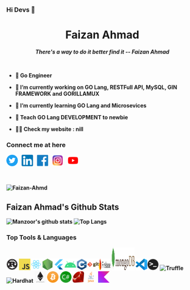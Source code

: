 ### Hi Devs 👋
<h1 align="center">Faizan Ahmad</h1>

<p align="center"> <b><i>There's a way to do it better find it -- Faizan Ahmad</i><b> </p>
<br>
  
- 🚀 Go Engineer

- 🔭 I’m currently working on **GO Lang, RESTFull API, MySQL, GIN FRAMEWORK and GORILLAMUX**

- 🌱 I’m currently learning **GO Lang and Microsevices**

- 🤝 Teach **GO Lang DEVELOPMENT** to newbie

- 👨‍💻 Check my website : nill


### Connect me at here


<span><a href="https://twitter.com/Faizan_Ahmd2" ><img src="images/twitter.png" width="30" height="30" /></a>
</span>
&nbsp;
<span><a href="https://www.linkedin.com/in/faizan-ahmad-/" ><img src="images/linkedin.png" width="30" height="30" /></a> </span>
&nbsp;
<span><a href="https://www.facebook.com/profile.php?id=100022113215905" ><img src="images/Facebook-logo.png" width="30" height="30" /></a> </span>
&nbsp;
<a href="https://www.instagram.com/faizan.a_d/" ><img src="images/insta.png" width="30" height="30" /></a>
&nbsp;
<span><a href="youtube.com/channel/UCl24ffxl7CF306Fk18s1ebw" ><img src="images/youtube.png" width="30" height="30" /></a>
</span>


<br>
  
<p align="left"> <img src="https://komarev.com/ghpvc/?username=manzoor77&label=Profile%20views&color=0e75b6&style=flat" alt="Faizan-Ahmd" /> </p>

## Faizan Ahmad's Github Stats

<span> ![Manzoor's github stats](https://github-readme-stats.vercel.app/api?username=Faizan-Ahmd&theme=tokyonight&show_icons=true&count_private=true) </span>
<span> ![Top Langs](https://github-readme-stats.vercel.app/api/top-langs/?username=Faizan-Ahmad&theme=tokyonight)</span>


### Top Tools & Languages <br>
<img src="https://raw.githubusercontent.com/github/explore/80688e429a7d4ef2fca1e82350fe8e3517d3494d/topics/rust/rust.png" alt="rust" width="30" height="30"/>
<img src="https://raw.githubusercontent.com/github/explore/80688e429a7d4ef2fca1e82350fe8e3517d3494d/topics/javascript/javascript.png" alt="Javascript" width="30" height="30"/><img src="https://raw.githubusercontent.com/github/explore/80688e429a7d4ef2fca1e82350fe8e3517d3494d/topics/react/react.png" alt="React" width="30" height="30"/><img src="https://raw.githubusercontent.com/github/explore/80688e429a7d4ef2fca1e82350fe8e3517d3494d/topics/nodejs/nodejs.png" alt="Nodejs" width="30" height="30"/><img src="https://raw.githubusercontent.com/github/explore/80688e429a7d4ef2fca1e82350fe8e3517d3494d/topics/flutter/flutter.png" alt="Flutter" width="30" height="30"/><img src="https://raw.githubusercontent.com/github/explore/80688e429a7d4ef2fca1e82350fe8e3517d3494d/topics/android/android.png" alt="Android" width="30" height="30"/><img src="https://raw.githubusercontent.com/github/explore/80688e429a7d4ef2fca1e82350fe8e3517d3494d/topics/cpp/cpp.png" width="30" alt="C++" height="30"/><img src="https://raw.githubusercontent.com/github/explore/80688e429a7d4ef2fca1e82350fe8e3517d3494d/topics/git/git.png" width="30" alt="Git" height="30" /><img src="https://raw.githubusercontent.com/gilbarbara/logos/master/logos/firebase.svg" alt="Firebase" width="30" height="30"/> <img src="https://raw.githubusercontent.com/gilbarbara/logos/master/logos/mongodb.svg" alt="mongodb" width="60" height="60"/> <img src="https://raw.githubusercontent.com/github/explore/80688e429a7d4ef2fca1e82350fe8e3517d3494d/topics/visual-studio-code/visual-studio-code.png" alt="VSCode" width="30" height="30"/><img src="https://raw.githubusercontent.com/github/explore/80688e429a7d4ef2fca1e82350fe8e3517d3494d/topics/terminal/terminal.png" alt="Terminal" width="30" height="30"/>
<img src="https://www.trufflesuite.com/img/truffle-logo-dark.svg" alt="Truffle" width="30" height="30"/>
 <img src="https://seeklogo.com/images/H/hardhat-logo-888739EBB4-seeklogo.com.png" alt="Hardhat" width="30" height="30"/>
<img src="https://raw.githubusercontent.com/github/explore/80688e429a7d4ef2fca1e82350fe8e3517d3494d/topics/ethereum/ethereum.png" alt="Ethereum" width="30" height="30"/>
<img src="https://raw.githubusercontent.com/github/explore/80688e429a7d4ef2fca1e82350fe8e3517d3494d/topics/bitcoin/bitcoin.png" alt="Bitcoin" width="30" height="30"/>
<img src="https://raw.githubusercontent.com/github/explore/80688e429a7d4ef2fca1e82350fe8e3517d3494d/topics/csharp/csharp.png" alt="C#" width="30" height="30"/>
<img src="https://raw.githubusercontent.com/github/explore/80688e429a7d4ef2fca1e82350fe8e3517d3494d/topics/ruby/ruby.png" alt="Ruby" width="30" height="30"/>
<img src="https://raw.githubusercontent.com/github/explore/80688e429a7d4ef2fca1e82350fe8e3517d3494d/topics/java/java.png" alt="Java" width="30" height="30"/>
<img src="https://raw.githubusercontent.com/github/explore/80688e429a7d4ef2fca1e82350fe8e3517d3494d/topics/kotlin/kotlin.png" alt="Kotlin" width="30" height="30"/>